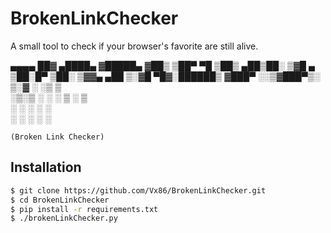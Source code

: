 # BrokenLinkChecker
A small tool to check if your browser's favorite are still alive.

 ▄▄▄▄    ██▓    ▄████▄ 
    ▓█████▄ ▓██▒   ▒██▀ ▀█ 
    ▒██▒ ▄██▒██░   ▒▓█    ▄
    ▒██░█▀  ▒██░   ▒▓▓▄ ▄██
    ▒░▓█  ▀█▓░██████▒ ▓███▀ 
    ░░▒▓███▀▒░ ▒░▓  ░ ░▒ ▒  
    ░▒░▒   ░ ░ ░ ▒    ░  ▒  
    ░    ░   ░ ░  ░       
    ░ ░          ░  ░ ░     

    (Broken Link Checker)


## Installation

```bash
$ git clone https://github.com/Vx86/BrokenLinkChecker.git
$ cd BrokenLinkChecker
$ pip install -r requirements.txt
$ ./brokenLinkChecker.py
```
